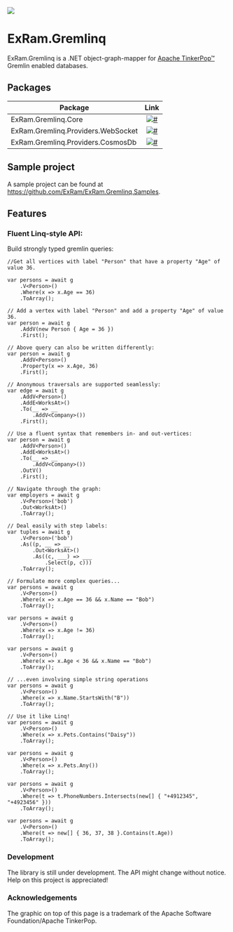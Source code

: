 ![](https://github.com/apache/tinkerpop/blob/master/docs/static/images/gremlin-help-wanted.png)

# ExRam.Gremlinq

ExRam.Gremlinq is a .NET object-graph-mapper for [Apache TinkerPop™](http://tinkerpop.apache.org/) Gremlin enabled databases.

## Packages

Package  | Link | 
-------- | :------------: | 
ExRam.Gremlinq.Core | [![#](https://img.shields.io/nuget/v/ExRam.Gremlinq.Core.svg)](https://www.nuget.org/packages/ExRam.Gremlinq.Core) |
ExRam.Gremlinq.Providers.WebSocket | [![#](https://img.shields.io/nuget/v/ExRam.Gremlinq.Providers.WebSocket.svg)](https://www.nuget.org/packages/ExRam.Gremlinq.Providers.WebSocket) |
ExRam.Gremlinq.Providers.CosmosDb | [![#](https://img.shields.io/nuget/v/ExRam.Gremlinq.Providers.CosmosDb.svg)](https://www.nuget.org/packages/ExRam.Gremlinq.Providers.CosmosDb) |

## Sample project

A sample project can be found at https://github.com/ExRam/ExRam.Gremlinq.Samples.

## Features

### Fluent Linq-style API:
Build strongly typed gremlin queries:
    
    //Get all vertices with label "Person" that have a property "Age" of value 36.

    var persons = await g
        .V<Person>()
        .Where(x => x.Age == 36)
        .ToArray();

    // Add a vertex with label "Person" and add a property "Age" of value 36.
    var person = await g
        .AddV(new Person { Age = 36 })
        .First();

    // Above query can also be written differently:
    var person = await g
        .AddV<Person>()
        .Property(x => x.Age, 36)
        .First();

    // Anonymous traversals are supported seamlessly:
    var edge = await g
        .AddV<Person>()
        .AddE<WorksAt>()
        .To(__ => __
            .AddV<Company>())
        .First();

    // Use a fluent syntax that remembers in- and out-vertices:
    var person = await g
        .AddV<Person>()
        .AddE<WorksAt>()
        .To(__ => __
            .AddV<Company>())
        .OutV()
        .First();

    // Navigate through the graph:
    var employers = await g
        .V<Person>('bob')
        .Out<WorksAt>()
        .ToArray();

    // Deal easily with step labels:
    var tuples = await g
        .V<Person>('bob')
        .As((p, __ => __
            .Out<WorksAt>()
            .As((c, ___) => ___
                .Select(p, c)))
        .ToArray();

    // Formulate more complex queries...
    var persons = await g
        .V<Person>()
        .Where(x => x.Age == 36 && x.Name == "Bob")
        .ToArray();

    var persons = await g
        .V<Person>()
        .Where(x => x.Age != 36)
        .ToArray();

    var persons = await g
        .V<Person>()
        .Where(x => x.Age < 36 && x.Name == "Bob")
        .ToArray();

    // ...even involving simple string operations
    var persons = await g
        .V<Person>()
        .Where(x => x.Name.StartsWith("B"))
        .ToArray();

    // Use it like Linq!
    var persons = await g
        .V<Person>()
        .Where(x => x.Pets.Contains("Daisy"))
        .ToArray();

    var persons = await g
        .V<Person>()
        .Where(x => x.Pets.Any())
        .ToArray();
        
    var persons = await g
        .V<Person>()
        .Where(t => t.PhoneNumbers.Intersects(new[] { "+4912345", "+4923456" }))
        .ToArray();

    var persons = await g
        .V<Person>()
        .Where(t => new[] { 36, 37, 38 }.Contains(t.Age))
        .ToArray();

### Development

The library is still under development. The API might change without notice. Help on this project is appreciated!

### Acknowledgements

The graphic on top of this page is a trademark of the Apache Software Foundation/Apache TinkerPop.
